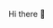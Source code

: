  Hi there 👋

<!--
**ivangeorgiev34/ivangeorgiev34** is a ✨ _special_ ✨ repository because its `README.md` (this file) appears on your GitHub profile.

Here are some ideas to get you started:

- 🔭 I’m currently working on ...
- 🌱 I’m currently learning C# DB at SoftUni
- 👯 I’m looking to collaborate on ...
- 🤔 I’m looking for help with ...
- 💬 Ask me about ...
- 📫 How to reach me: ... ivan.georgiev0904@gmail.com
- 😄 Pronouns: ...
- ⚡ Fun fact: ...
-->

